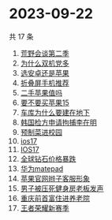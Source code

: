 # 2023-09-22

共 17 条

<!-- BEGIN ZHIHUSEARCH -->
<!-- 最后更新时间 Fri Sep 22 2023 22:10:54 GMT+0800 (China Standard Time) -->
1. [荒野会谈第二季](https://www.zhihu.com/search?q=荒野会谈第二季)
1. [为什么双机党多](https://www.zhihu.com/search?q=为什么双机党多)
1. [选安卓还是苹果](https://www.zhihu.com/search?q=选安卓还是苹果)
1. [折叠屏手机推荐](https://www.zhihu.com/search?q=折叠屏手机推荐)
1. [二手苹果值吗](https://www.zhihu.com/search?q=二手苹果值吗)
1. [要不要买苹果15](https://www.zhihu.com/search?q=要不要买苹果15)
1. [车库为什么要建在地下](https://www.zhihu.com/search?q=车库为什么要建在地下)
1. [韩国检方申请拘捕李在明](https://www.zhihu.com/search?q=韩国检方申请拘捕李在明)
1. [预制菜进校园](https://www.zhihu.com/search?q=预制菜进校园)
1. [ios17](https://www.zhihu.com/search?q=ios17)
1. [IOS17](https://www.zhihu.com/search?q=IOS17)
1. [全球钻石价格暴跌](https://www.zhihu.com/search?q=全球钻石价格暴跌)
1. [华为matepad](https://www.zhihu.com/search?q=华为matepad)
1. [苹果官网辫子客服形象](https://www.zhihu.com/search?q=苹果官网辫子客服形象)
1. [男子被压死健身房老板发声](https://www.zhihu.com/search?q=男子被压死健身房老板发声)
1. [重庆前首富住进养老院](https://www.zhihu.com/search?q=重庆前首富住进养老院)
1. [王者荣耀新赛季](https://www.zhihu.com/search?q=王者荣耀新赛季)
<!-- END ZHIHUSEARCH -->
